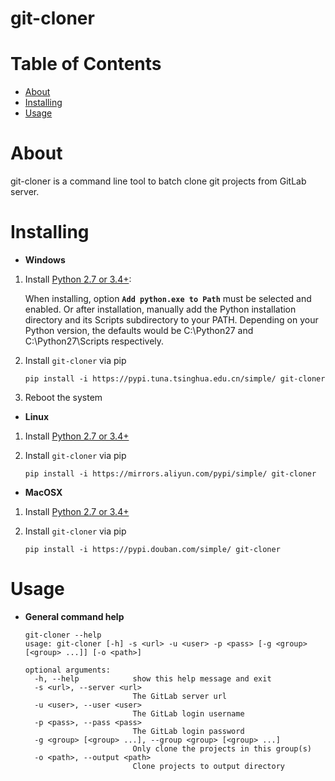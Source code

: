 git-cloner
============================================================

Table of Contents
=================

- [About](#About)
- [Installing](#installing)
- [Usage](#Usage)

About
=====

git-cloner is a command line tool to batch clone git projects from GitLab server.

Installing
==========

- **Windows**

1. Install [Python 2.7 or 3.4+](https://www.python.org/):

    When installing, option **`Add python.exe to Path`** must be selected and enabled. Or after installation, manually add the Python installation directory and its Scripts subdirectory to your PATH. Depending on your Python version, the defaults would be C:\Python27 and C:\Python27\Scripts respectively.

1. Install `git-cloner` via pip

    ```
    pip install -i https://pypi.tuna.tsinghua.edu.cn/simple/ git-cloner
    ```

1. Reboot the system

- **Linux**

1. Install [Python 2.7 or 3.4+](https://www.python.org/)

1. Install `git-cloner` via pip

    ```
    pip install -i https://mirrors.aliyun.com/pypi/simple/ git-cloner
    ```

- **MacOSX**

1. Install [Python 2.7 or 3.4+](https://www.python.org/)

1. Install `git-cloner` via pip

    ```
    pip install -i https://pypi.douban.com/simple/ git-cloner
    ```

Usage
=====

- **General command help**

    ```
    git-cloner --help
    usage: git-cloner [-h] -s <url> -u <user> -p <pass> [-g <group> [<group> ...]] [-o <path>]
    
    optional arguments:
      -h, --help            show this help message and exit
      -s <url>, --server <url>
                            The GitLab server url
      -u <user>, --user <user>
                            The GitLab login username
      -p <pass>, --pass <pass>
                            The GitLab login password
      -g <group> [<group> ...], --group <group> [<group> ...]
                            Only clone the projects in this group(s)
      -o <path>, --output <path>
                            Clone projects to output directory
    ```
